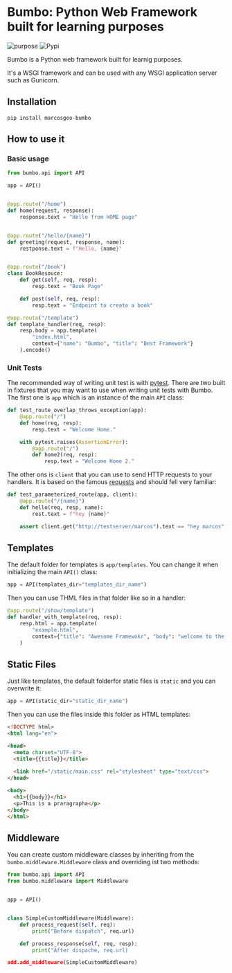 # Bumbo: Python Web Framework built for learning purposes

![purpose](https://img.shields.io/badge/purpose-learning-green.svg)
![Pypi](https://img.shields.io/pypy/v/bumbo.svg)

Bumbo is a Python web framework built for learnig purposes.

It's a WSGI framework and can be used with any WSGI application server such as Gunicorn.


## Installation
```shell
pip install marcosgeo-bumbo
```

## How to use it

### Basic usage

```python
from bumbo.api import API

app = API()


@app.route("/home")
def home(request, response):
    response.text = "Hello from HOME page"


@app.route("/hello/{name}")
def greeting(request, response, name):
    restponse.text = f"Hello, {name}"


@app.route("/book")
class BookResouce:
    def get(self, req, resp):
        resp.text = "Book Page"

    def post(self, req, resp):
        resp.text = "Endpoint to create a book"

@app.route("/template")
def template_handler(req, resp):
    resp.body = app.template(
        "index.html", 
        context={"name": "Bumbo", "title": "Best Framework"}
    ).encode()

```

### Unit Tests

The recommended way of writing unit test is with [pytest](https://docs.pytest.org/en/latest/).  There are two built in fixtures that you may want to use when writing unit tests with Bumbo. The first one is `app` which is an instance of the main `API` class:

```python
def test_route_overlap_throws_exception(app):
    @app.route("/")
    def home(req, resp):
        resp.text = "Welcome Home."

    with pytest.raises(AssertionError):
        @app.route("/")
        def home2(req, resp):
            resp.text = "Welcome Home 2."

```

The other ons is `client` that you can use to send HTTP requests to your handlers. It is based on the famous [requests](http://requests.readthedocs.io/) and should fell very familiar:

```python
def test_parameterized_route(app, client):
    @app.route("/{name}")
    def hello(req, resp, name):
        rest.text = f"hey {name}"

    assert client.get("http://testserver/marcos").text == "hey marcos"

```

## Templates

The default folder for templates is `app/templates`. You can change it when initializing the main `API()` class:

```python
app = API(templates_dir="templates_dir_name")

```
Then you can use THML files in that folder like so in a handler:

```python
@app.route("/show/template")
def handler_with_template(req, resp):
    resp.html = app.template(
        "example.html",
        context={"title": "Awesome Framewokr", "body": "welcome to the future!"}
    )

```

## Static Files

Just like templates, the default folderfor static files is `static` and you can overwrite it:

```python
app = API(static_dir="static_dir_name")

```

Then you can use the files inside this folder as HTML templates:
```html
<!DOCTYPE html>
<html lang="en">

<head>
  <meta charset="UTF-8">
  <title>{{title}}</title>
  
  <link href="/static/main.css" rel="stylesheet" type="text/css">
</head>

<body>
  <h1>{{body}}</h1>
  <p>This is a praragrapha</p>
</body>
</html>
```

## Middleware
You can create custom middleware classes by inheriting from the `bumbo.middleware.Middleware` class and overriding ist two methods:

```python
from bumbo.api import API
from bumbo.middleware import Middleware


app = API()


class SimpleCustomMiddleware(Middleware):
    def process_request(self, req):
        print("Before dispatch", req.url)

    def process_response(self, req, resp):
        print("After dispache, req.url)

add.add_middleware(SimpleCustomMiddleware)

```



